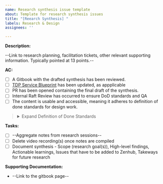 ```yaml
---
name: Research synthesis issue template
about: Template for research synthesis issues
title: "[Reearch Synthesis] "
labels: Research & Design
assignees: ''

---
```


**Description:**

--Link to research planning, facilitation tickets, other relevant supporting information. Typically pointed at 13 points.--

**AC:**

- [ ] A Gitbook with the drafted synthesis has been reviewed.
- [ ] [TDP Service Blueprint](https://www.figma.com/design/irgQPLTrajxCXNiYBTEnMV/TDP-Mockups-For-Feedback?node-id=9080-4762) has been updated, as appplicable
- [ ] PR has been opened containing the final draft of the synthesis.
- [ ] Internal Raft Review has occurred to ensure DoD standards and QA
- [ ] The content is usable and accessible, meaning it adheres to definition of done standards for design work.
> <details>
>      <summary>Expand Definition of Done Standards</summary>
> 
> - It uses [USWDS components and follows it’s UX guidance](https://designsystem.digital.gov/components/), or a deviation is clearly documented
> 
> - Language is intentional and [plain](https://plainlanguage.gov/guidelines/); placeholders are clearly documented
> - It follows [accessibility guidelines](https://accessibility.digital.gov/) and accessibility implementation notes are documented (e.g. clear information hierarchy, color is not the only way meaning is communicated, etc.)
> - If feedback identifies bigger questions or unknowns, create additional issues to investigate
> </details>

**Tasks:**

- [ ] --Aggregate notes from research sessions--
- [ ] Delete video recording(s) once notes are compiled
- [ ] Document synthesis - Scope (research goal(s)), High-level findings, Actionable learnings, Issues that have to be added to Zenhub, Takeways for future research

**Supporting Documentation:**

- --Link to the gitbook page--
